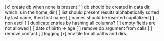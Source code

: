 [x] create db when none is present
[ ] db should be created in data dir, which is in the home_dir
[ ] list should present results alphabetically sorted by last name, then first name
[ ] names should be inserted capitalized
[ ] non ascii
[ ] duplicate entries by hashing all columns?
[ ] empty fields are not allowed
[ ] date of birth -> age
[ ] remove db argument from calls
[ ] remove contact
[ ] logging
[x] env file for all paths and dirs
